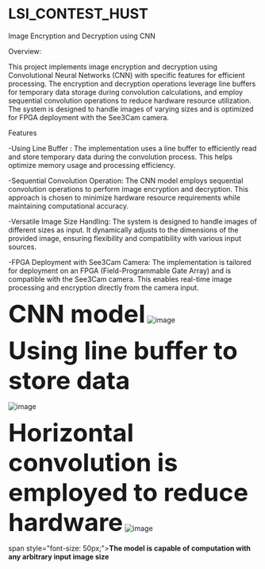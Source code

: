 # LSI_CONTEST_HUST
Image Encryption and Decryption using CNN

Overview:

This project implements image encryption and decryption using Convolutional Neural Networks (CNN) with specific features for efficient processing. The encryption and decryption operations leverage line buffers for temporary data storage during convolution calculations, and employ sequential convolution operations to reduce hardware resource utilization. The system is designed to handle images of varying sizes and is optimized for FPGA deployment with the See3Cam camera.

Features

-Using Line Buffer : The implementation uses a line buffer to efficiently read and store temporary data during the convolution process. This helps optimize memory usage and processing efficiency.

-Sequential Convolution Operation: The CNN model employs sequential convolution operations to perform image encryption and decryption. This approach is chosen to minimize hardware resource requirements while maintaining computational accuracy.

-Versatile Image Size Handling: The system is designed to handle images of different sizes as input. It dynamically adjusts to the dimensions of the provided image, ensuring flexibility and compatibility with various input sources.

-FPGA Deployment with See3Cam Camera: The implementation is tailored for deployment on an FPGA (Field-Programmable Gate Array) and is compatible with the See3Cam camera. This enables real-time image processing and encryption directly from the camera input.


<span style="font-size: 50px;">**CNN model**</span>
![image](https://github.com/nguyendaithien/LSI_CONTEST_HUST/assets/91738843/4449794c-fcf1-4d9f-a38c-faa6a5a5e50d)

<span style="font-size: 50px;">**Using line buffer to store data**</span>

![image](https://github.com/nguyendaithien/LSI_CONTEST_HUST/assets/91738843/392fabdd-ad5f-4f08-96ab-401a7fe047be)

<span style="font-size: 50px;">**Horizontal convolution is employed to reduce hardware**</span>
![image](https://github.com/nguyendaithien/LSI_CONTEST_HUST/assets/91738843/21e3aa71-d812-4ca8-afa3-e88fbc72e0a5)

span style="font-size: 50px;">**The model is capable of computation with any arbitrary input image size**</span>






